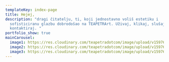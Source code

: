 ```yaml
---
templateKey: index-page
title: Hejej,
description: "dragi čitatelju, ti, koji jednostavno voliš estetiku i
  sofisticiranu glazbu dobrodošao na TEAPETRArt. Uživaj, klikaj, slušaj,
  kontaktiraj. "
portfolio_show: true
mainCarousel:
  image1: https://res.cloudinary.com/teapetradotcom/image/upload/v1597689266/Portfolio/Lifestyle%20-%20Section%202/621966_4442598709496_1188228950_o_izrufj.jpg
  image2: https://res.cloudinary.com/teapetradotcom/image/upload/v1597688919/12038955_10207861512042120_9164043935584060012_o_dudxu3.jpg
  image3: https://res.cloudinary.com/teapetradotcom/image/upload/v1597688893/1402944_10202297229498534_1478029687_o_ltx1sa.jpg
---
```


